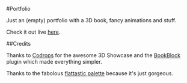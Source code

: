 #Portfolio

Just an (empty) portfolio with a 3D book, fancy animations and stuff.

Check it out live [here](http://framp.me/portfolio).


##Credits

Thanks to [Codrops](http://tympanus.net/codrops/) for the awesome 3D Showcase and the [BookBlock](https://github.com/codrops/BookBlock) plugin which made everything simpler.

Thanks to the fabolous [flattastic palette](http://codepen.io/rodriguesmarcos/pen/CapmI) because it's just gorgeous.
